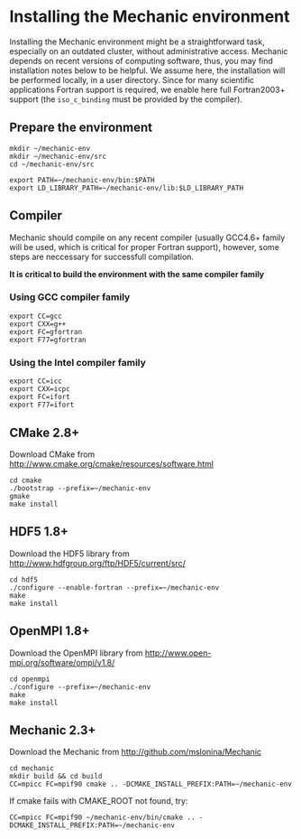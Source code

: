 Installing the Mechanic environment
===================================

Installing the Mechanic environment might be a straightforward task, especially on an
outdated cluster, without administrative access. Mechanic depends on recent versions of
computing software, thus, you may find installation notes below to be helpful. We assume
here, the installation will be performed locally, in a user directory. Since for many scientific
applications Fortran support is required, we enable here full Fortran2003+ support (the
`iso_c_binding` must be provided by the compiler).

Prepare the environment
-----------------------

    mkdir ~/mechanic-env
    mkdir ~/mechanic-env/src
    cd ~/mechanic-env/src

    export PATH=~/mechanic-env/bin:$PATH
    export LD_LIBRARY_PATH=~/mechanic-env/lib:$LD_LIBRARY_PATH

Compiler
--------

Mechanic should compile on any recent compiler (usually GCC4.6+ family will be used, which
is critical for proper Fortran support), however, some steps are neccessary for successfull compilation.

**It is critical to build the environment with the same compiler family**

### Using GCC compiler family
    
    export CC=gcc
    export CXX=g++
    export FC=gfortran
    export F77=gfortran

### Using the Intel compiler family

    export CC=icc
    export CXX=icpc
    export FC=ifort
    export F77=ifort

CMake 2.8+
----------

Download CMake from http://www.cmake.org/cmake/resources/software.html

    cd cmake
    ./bootstrap --prefix=~/mechanic-env
    gmake
    make install

HDF5 1.8+
---------

Download the HDF5 library from http://www.hdfgroup.org/ftp/HDF5/current/src/

    cd hdf5
    ./configure --enable-fortran --prefix=~/mechanic-env
    make
    make install

OpenMPI 1.8+
------------

Download the OpenMPI library from http://www.open-mpi.org/software/ompi/v1.8/

    cd openmpi
    ./configure --prefix=~/mechanic-env
    make
    make install

Mechanic 2.3+
-------------

Download the Mechanic from http://github.com/mslonina/Mechanic

    cd mechanic
    mkdir build && cd build
    CC=mpicc FC=mpif90 cmake .. -DCMAKE_INSTALL_PREFIX:PATH=~/mechanic-env

If cmake fails with CMAKE_ROOT not found, try:
    
    CC=mpicc FC=mpif90 ~/mechanic-env/bin/cmake .. -DCMAKE_INSTALL_PREFIX:PATH=~/mechanic-env

